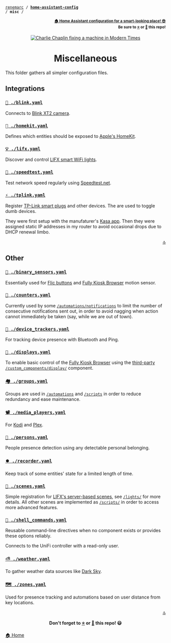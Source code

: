 <!-- Header -->
[link-profile]:https://github.com/renemarc
[link-repo]:https://github.com/renemarc/home-assistant-config

<a name="top"></a>
<code>[renemarc][link-profile] / **[home-assistant-config][link-repo]** / **misc** /</code>

<p align="right"><sub><strong><a href="https://github.com/renemarc/home-assistant-config">🏠 Home Assistant configuration for a smart-looking place! 😎</a><br>Be sure to <a href="#" title="star">⭐️</a> or <a href="#" title="fork">🔱</a> this repo!</strong></sub></p>

<!-- Hero -->
<figure>
    <div align="center">
        <a href="#miscellaneous" title="Miscellaneous
(Scene from the movie Modern Times)"><img src="https://media.giphy.com/media/VP5UwVic0l7W0/giphy.gif" alt="Charlie Chaplin fixing a machine in Modern Times"></a>
    </div>
</figure>

<h1 align="center">Miscellaneous</h1>

This folder gathers all simpler configuration files.

## Integrations

### [`🎥 ./blink.yaml`](blink.yaml)

Connects to [Blink XT2 camera](https://blinkforhome.com/).

### [` ./homekit.yaml`](homekit.yaml)

Defines which entities should be exposed to [Apple's HomeKit](https://www.apple.com/ca/ios/home/).

### [`💡 ./lifx.yaml`](lifx.yaml)

Discover and control [LIFX smart WiFi lights](https://www.lifx.com/).

### [`🚄 ./speedtest.yaml`](speedtest.yaml)

Test network speed regularly using [Speedtest.net](https://www.speedtest.net/).

### [`⚡ ./tplink.yaml`](tplink.yaml)

Register [TP-Link smart plugs](https://www.tp-link.com/ca/home-networking/smart-plug/hs105/) and other devices. The are used to toggle dumb devices.

They were first setup with the manufaturer's [Kasa app](https://www.tp-link.com/us/home-networking/smart-home/kasa.html). Then they were assigned static IP addresses in my router to avoid occasional drops due to DHCP renewal limbo.

<p align="right"><a href="#top" title="Back to top">🔝</a></p>

## Other

### [`🔘 ./binary_sensors.yaml`](binary_sensors.yaml)

Essentially used for [Flic buttons](https://flic.io) and [Fully Kiosk Browser](https://www.ozerov.de/fully-kiosk-browser) motion sensor.

### [`🔢 ./counters.yaml`](counters.yaml)

Currently used by some [`/automations/notifications`](../automations/notifications) to limit the number of consecutive notifications sent out, in order to avoid nagging when action cannot immediately be taken (say, while we are out of town).

### [`📍 ./device_trackers.yaml`](device_trackers.yaml)

For tracking device presence with Bluetooth and Ping.

### [`🎦 ./displays.yaml`](displays.yaml)

To enable basic control of the [Fully Kiosk Browser](https://www.ozerov.de/fully-kiosk-browser) using the [third-party](https://github.com/daemondazz/homeassistant-displays) [`/custom_components/display/`](../custom_components/display) component.

### [`🏘️ ./groups.yaml`](groups.yaml)

Groups are used in [`/automations`](../automations) and [`/scripts`](../scripts) in order to reduce redundancy and ease maintenance.

### [`📽 ./media_players.yaml`](media_players.yaml)

For [Kodi](https://kodi.tv) and [Plex](https://www.plex.tv).

### [`👥 ./persons.yaml`](persons.yaml)

People presence detection using any detectable personal belonging.

### [`⏺️ ./recorder.yaml`](recorder.yaml)

Keep track of some entities' state for a limited length of time.

### [`🌈 ./scenes.yaml`](scenes.yaml)

Simple registration for [LIFX's server-based scenes](https://www.lifx.com/pages/themes-scenes), see [`/lights/`](../lights#lifx-smart-wi-fi-lights) for more details. All other scenes are implemented as [`/scripts/`](../scripts) in order to access more advanced features.

### [`🐚 ./shell_commands.yaml`](shell_commands.yaml)

Reusable command-line directives when no component exists or provides these options reliably.

Connects to the UniFi controller with a read-only user.

### [`⛅ ./weather.yaml`](weather.yaml)

To gather weather data sources like [Dark Sky](https://darksky.net/).

### [`🗺 ./zones.yaml`](zones.yaml)

Used for presence tracking and automations based on user distance from key locations.

<!-- Footer -->
<p align="right"><a href="#top" title="Back to top">🔝</a></p>

<p align="center"><strong>Don't forget to <a href="#" title="star">⭐️</a> or <a href="#" title="fork">🔱</a> this repo! 😃</strong></p>

[🏠 Home][link-repo]
